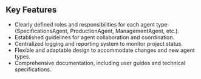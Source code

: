 ## Key Features
- Clearly defined roles and responsibilities for each agent type (SpecificationsAgent, ProductionAgent, ManagementAgent, etc.).
- Established guidelines for agent collaboration and coordination.
- Centralized logging and reporting system to monitor project status.
- Flexible and adaptable design to accommodate changes and new agent types.
- Comprehensive documentation, including user guides and technical specifications.
